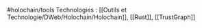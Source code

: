 #holochain/tools 
Technologies : [[Outils et Technologie/DWeb/Holochain/Holochain]], [[Rust]], [[TrustGraph]]

